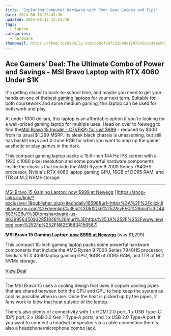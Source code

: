 ```yaml
---
title: "Exploring Computer Hardware with Tom: Gear Guides and Tips"
date: 2024-08-16 23:42:30
updated: 2024-08-17 12:54:39
tags:
  - laptop
categories:
  - hardware
thumbnail: https://thmb.techidaily.com/c08cfb9fc52b90a12972e5ec144ec0c7f63bc215d0f41358268b867a2994d1b8.jpg
---
```


## Ace Gamers’ Deal: The Ultimate Combo of Power and Savings - MSI Bravo Laptop with RTX 4060 Under $1K

It's getting closer to back-to-school time, and maybe you need to get your hands on one of the[best gaming laptops](https://tools.techidaily.com) for your next term. Suitable for both coursework and some medium gaming, this laptop can be used for both work and play.

 At under 1000 dollars, this laptop is an affordable option if you're looking for a well-priced gaming laptop for multiple uses. Head on over to Newegg to find the[MSI Bravo 15 (model - C7VFKP) for just $999](https://click.linksynergy.com/deeplink?id=kXQk6%2AivFEQ&mid=44583&u1=tomshardware-us-1144634515843837752&murl=https%3A%2F%2Fwww.newegg.com%2Fp%2FN82E16834156587) \- reduced by $300 from its usual $1,299 MSRP. Its sleek black chassis is unassuming, but still has backlit keys and 4-zone RGB for when you want to amp up the gamer aesthetic or play games in the dark.

 This compact gaming laptop packs a 15.6-inch 144 Hz IPS screen with a 1920 x 1080 pixel resolution and some powerful hardware components inside the chassis that include the AMD Ryzen 9 7000 Series 7940HS processor, Nvidia's RTX 4060 laptop gaming GPU, 16GB of DDR5 RAM, and 1TB of M.2 NVMe storage.

---

[MSI Bravo 15 Gaming Laptop: now $999 at Newegg](https://cdn.mos.cms.futurecdn.net/H8n6MrpqmzT3oYKPbHbPhM-200-100.png "MSI Bravo 15 Gaming Laptop: now $999 at Newegg") ](https://shop-links.co/link/?exclusive=1&publisher_slug=itechdaily19598&url=https%3A%2F%2Fclick.linksynergy.com%2Fdeeplink%3Fid%3DkXQk6%252AivFEQ%26mid%3D44583%26u1%3Dtomshardware-us-8639956450932851848%26murl%3Dhttps%253A%252F%252Fwww.newegg.com%252Fp%252FN82E16834156587)

**MSI Bravo 15 Gaming Laptop:** [**now $999 at Newegg**](https://shop-links.co/link/?exclusive=1&publisher_slug=itechdaily19598&url=https%3A%2F%2Fclick.linksynergy.com%2Fdeeplink%3Fid%3DkXQk6%252AivFEQ%26mid%3D44583%26u1%3Dtomshardware-us-1069798097095897026%26murl%3Dhttps%253A%252F%252Fwww.newegg.com%252Fp%252FN82E16834156587) (was $1,299)  
  
 This compact 15-inch gaming laptop packs some powerful hardware components that include the AMD Ryzen 9 7000 Series 7940HS processor, Nvidia's RTX 4060 laptop gaming GPU, 16GB of DDR5 RAM, and 1TB of M.2 NVMe storage.

[View Deal](https://shop-links.co/link/?exclusive=1&publisher_slug=itechdaily19598&url=https%3A%2F%2Fclick.linksynergy.com%2Fdeeplink%3Fid%3DkXQk6%252AivFEQ%26mid%3D44583%26u1%3Dtomshardware-us-8639956450932851848%26murl%3Dhttps%253A%252F%252Fwww.newegg.com%252Fp%252FN82E16834156587)

---

 The MSI Bravo 15 uses a cooling design that uses 6 copper cooling pipes that are shared between both the CPU and GPU to help keep the system as cool as possible when in use. Once the heat is picked up by the pipes, 2 fans work to blow that heat outside of the laptop.

 There's also plenty of connectivity with 1 x HDMI 2.0 port, 1 x USB Type-C (DP) port, 2 x USB 3.2 Gen 1 Type-A ports, and 1 x USB 2.0 Type-A port. If you want to connect a headset or speaker via a cable connection there's also a headphone/microphone combo jack.

<ins class="adsbygoogle"
     style="display:block"
     data-ad-format="autorelaxed"
     data-ad-client="ca-pub-7571918770474297"
     data-ad-slot="1223367746"></ins>



<ins class="adsbygoogle"
     style="display:block"
     data-ad-client="ca-pub-7571918770474297"
     data-ad-slot="8358498916"
     data-ad-format="auto"
     data-full-width-responsive="true"></ins>
